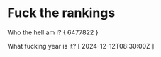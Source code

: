# Fuck the rankings

Who the hell am I?
{ 6477822 }

What fucking year is it?
[ 2024-12-12T08:30:00Z ]
